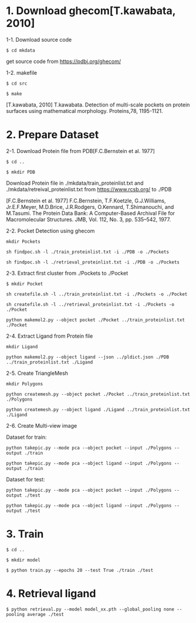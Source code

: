 # 1. Download ghecom[T.kawabata, 2010]

1-1. Download source code

`$ cd mkdata`

get source code from <https://pdbj.org/ghecom/>

1-2. makefile

`$ cd src`

`$ make`

[T.kawabata, 2010] T.kawabata. Detection of multi-scale pockets on protein surfaces using mathematical morphology. Proteins,78, 1195-1121.

# 2. Prepare Dataset

2-1. Download Protein file from PDB[F.C.Bernstein et al. 1977]

`$ cd ..`

`$ mkdir PDB`

Download Protein file in ./mkdata/train_proteinlist.txt and ./mkdata/retreival_proteinlist.txt from <https://www.rcsb.org/> to ./PDB

[F.C.Bernstein et al. 1977] F.C.Bernstein, T.F.Koetzle, G.J.Williams, Jr.E.F.Meyer, M.D.Brice, J.R.Rodgers, O.Kennard, T.Shimanouchi, and M.Tasumi. The Protein Data Bank: A Computer-Based Archival File for Macromolecular Structures. JMB, Vol. 112, No. 3, pp. 535–542, 1977.

2-2. Pocket Detection using ghecom

`mkdir Pockets`

`sh findpoc.sh -l ./train_proteinlist.txt -i ./PDB -o ./Pockets`

`sh findpoc.sh -l ./retrieval_proteinlist.txt -i ./PDB -o ./Pockets`

2-3. Extract first cluster from ./Pockets to ./Pocket

`$ mkdir Pocket`

`sh createfile.sh -l ../train_proteinlist.txt -i ./Pockets -o ./Pocket`

`sh createfile.sh -l ../retrieval_proteinlist.txt -i ./Pockets -o ./Pocket`

`python makemol2.py --object pocket ./Pocket ../train_proteinlist.txt ./Pocket`

2-4. Extract Ligand from Protein file

`mkdir Ligand`

`python makemol2.py --object ligand --json ../pldict.json ./PDB ../train_proteinlist.txt ./Ligand`

2-5. Create TriangleMesh

`mkdir Polygons`

`python createmesh.py --object pocket ./Pocket ../train_proteinlist.txt ./Polygons`

`python createmesh.py --object ligand ./Ligand ../train_proteinlist.txt ./Ligand`

2-6. Create Multi-view image

Dataset for train:

`python takepic.py --mode pca --object pocket --input ./Polygons --output ./train`

`python takepic.py --mode pca --object ligand --input ./Polygons --output ./train`

Dataset for test:

`python takepic.py --mode pca --object pocket --input ./Polygons --output ./test`

`python takepic.py --mode pca --object ligand --input ./Polygons --output ./test`

# 3. Train

`$ cd ..`

`$ mkdir model`

`$ python train.py --epochs 20 --test True ./train ./test`

# 4. Retrieval ligand

`$ python retrieval.py --model model_xx.pth --global_pooling none --pooling average ./test`